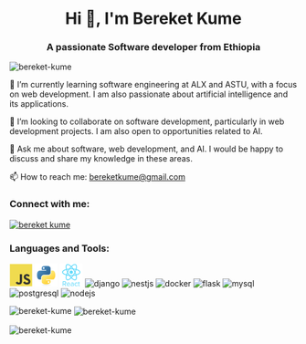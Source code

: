 <h1 align="center">Hi 👋, I'm Bereket Kume</h1>
<h3 align="center">A passionate Software developer from Ethiopia</h3>

<p align="left"> <img src="https://komarev.com/ghpvc/?username=bereket-kume&label=Profile%20views&color=0e75b6&style=flat" alt="bereket-kume" /> </p>

🌱 I’m currently learning software engineering at ALX and ASTU, with a focus on web development. I am also passionate about artificial intelligence and its applications.

👯 I’m looking to collaborate on software development, particularly in web development projects. I am also open to opportunities related to AI.

💬 Ask me about software, web development, and AI. I would be happy to discuss and share my knowledge in these areas.

📫 How to reach me: bereketkume@gmail.com

<h3 align="left">Connect with me:</h3>
<p align="left">
<a href="https://linkedin.com/in/bereket-kume" target="blank"><img align="center" src="https://raw.githubusercontent.com/rahuldkjain/github-profile-readme-generator/master/src/images/icons/Social/linked-in-alt.svg" alt="bereket kume" height="30" width="40" /></a>
</p>

<h3 align="left">Languages and Tools:</h3>
<p align="left">
<img src="https://raw.githubusercontent.com/devicons/devicon/master/icons/javascript/javascript-original.svg" alt="javascript" width="40" height="40"/>
<img src="https://raw.githubusercontent.com/devicons/devicon/master/icons/python/python-original.svg" alt="python" width="40" height="40"/>
<img src="https://raw.githubusercontent.com/devicons/devicon/master/icons/react/react-original-wordmark.svg" alt="react" width="40" height="40"/>
<img src="https://www.djangoproject.com/favicon.ico" alt="django" width="40" height="40"/>
<img src="https://nestjs.com/assets/logo.svg" alt="nestjs" width="40" height="40"/>
<img src="https://www.docker.com/favicon.ico" alt="docker" width="40" height="40"/>
<img src="https://flask.palletsprojects.com/en/2.3.x/_images/flask-logo.png" alt="flask" width="40" height="40"/>
<img src="https://www.mysql.com/common/logos/logo-mysql-170x115.png" alt="mysql" width="40" height="40"/>
<img src="https://www.postgresql.org/media/img/about/press/elephant.png" alt="postgresql" width="40" height="40"/>
<img src="https://nodejs.org/static/images/logo.svg" alt="nodejs" width="40" height="40"/>
</p>

<p><img align="left" src="https://github-readme-stats.vercel.app/api/top-langs?username=bereket-kume&show_icons=true&locale=en&layout=compact" alt="bereket-kume" /></p>

<p>&nbsp;<img align="center" src="https://github-readme-stats.vercel.app/api?username=bereket-kume&show_icons=true&locale=en" alt="bereket-kume" /></p>

<p><img align="center" src="https://github-readme-streak-stats.herokuapp.com/?user=bereket-kume&" alt="bereket-kume" /></p>
